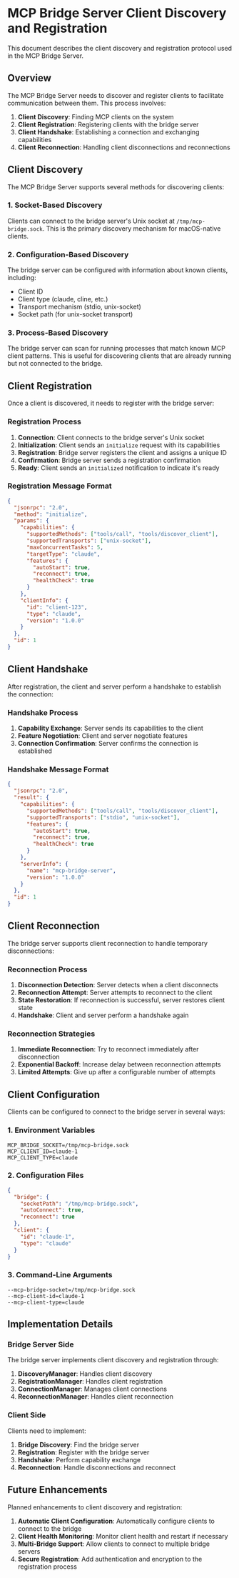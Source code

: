 # MCP Bridge Server Client Discovery and Registration

This document describes the client discovery and registration protocol used in the MCP Bridge Server.

## Overview

The MCP Bridge Server needs to discover and register clients to facilitate communication between them. This process involves:

1. **Client Discovery**: Finding MCP clients on the system
2. **Client Registration**: Registering clients with the bridge server
3. **Client Handshake**: Establishing a connection and exchanging capabilities
4. **Client Reconnection**: Handling client disconnections and reconnections

## Client Discovery

The MCP Bridge Server supports several methods for discovering clients:

### 1. Socket-Based Discovery

Clients can connect to the bridge server's Unix socket at `/tmp/mcp-bridge.sock`. This is the primary discovery mechanism for macOS-native clients.

### 2. Configuration-Based Discovery

The bridge server can be configured with information about known clients, including:
- Client ID
- Client type (claude, cline, etc.)
- Transport mechanism (stdio, unix-socket)
- Socket path (for unix-socket transport)

### 3. Process-Based Discovery

The bridge server can scan for running processes that match known MCP client patterns. This is useful for discovering clients that are already running but not connected to the bridge.

## Client Registration

Once a client is discovered, it needs to register with the bridge server:

### Registration Process

1. **Connection**: Client connects to the bridge server's Unix socket
2. **Initialization**: Client sends an `initialize` request with its capabilities
3. **Registration**: Bridge server registers the client and assigns a unique ID
4. **Confirmation**: Bridge server sends a registration confirmation
5. **Ready**: Client sends an `initialized` notification to indicate it's ready

### Registration Message Format

```json
{
  "jsonrpc": "2.0",
  "method": "initialize",
  "params": {
    "capabilities": {
      "supportedMethods": ["tools/call", "tools/discover_client"],
      "supportedTransports": ["unix-socket"],
      "maxConcurrentTasks": 5,
      "targetType": "claude",
      "features": {
        "autoStart": true,
        "reconnect": true,
        "healthCheck": true
      }
    },
    "clientInfo": {
      "id": "client-123",
      "type": "claude",
      "version": "1.0.0"
    }
  },
  "id": 1
}
```

## Client Handshake

After registration, the client and server perform a handshake to establish the connection:

### Handshake Process

1. **Capability Exchange**: Server sends its capabilities to the client
2. **Feature Negotiation**: Client and server negotiate features
3. **Connection Confirmation**: Server confirms the connection is established

### Handshake Message Format

```json
{
  "jsonrpc": "2.0",
  "result": {
    "capabilities": {
      "supportedMethods": ["tools/call", "tools/discover_client"],
      "supportedTransports": ["stdio", "unix-socket"],
      "features": {
        "autoStart": true,
        "reconnect": true,
        "healthCheck": true
      }
    },
    "serverInfo": {
      "name": "mcp-bridge-server",
      "version": "1.0.0"
    }
  },
  "id": 1
}
```

## Client Reconnection

The bridge server supports client reconnection to handle temporary disconnections:

### Reconnection Process

1. **Disconnection Detection**: Server detects when a client disconnects
2. **Reconnection Attempt**: Server attempts to reconnect to the client
3. **State Restoration**: If reconnection is successful, server restores client state
4. **Handshake**: Client and server perform a handshake again

### Reconnection Strategies

1. **Immediate Reconnection**: Try to reconnect immediately after disconnection
2. **Exponential Backoff**: Increase delay between reconnection attempts
3. **Limited Attempts**: Give up after a configurable number of attempts

## Client Configuration

Clients can be configured to connect to the bridge server in several ways:

### 1. Environment Variables

```
MCP_BRIDGE_SOCKET=/tmp/mcp-bridge.sock
MCP_CLIENT_ID=claude-1
MCP_CLIENT_TYPE=claude
```

### 2. Configuration Files

```json
{
  "bridge": {
    "socketPath": "/tmp/mcp-bridge.sock",
    "autoConnect": true,
    "reconnect": true
  },
  "client": {
    "id": "claude-1",
    "type": "claude"
  }
}
```

### 3. Command-Line Arguments

```
--mcp-bridge-socket=/tmp/mcp-bridge.sock
--mcp-client-id=claude-1
--mcp-client-type=claude
```

## Implementation Details

### Bridge Server Side

The bridge server implements client discovery and registration through:

1. **DiscoveryManager**: Handles client discovery
2. **RegistrationManager**: Handles client registration
3. **ConnectionManager**: Manages client connections
4. **ReconnectionManager**: Handles client reconnection

### Client Side

Clients need to implement:

1. **Bridge Discovery**: Find the bridge server
2. **Registration**: Register with the bridge server
3. **Handshake**: Perform capability exchange
4. **Reconnection**: Handle disconnections and reconnect

## Future Enhancements

Planned enhancements to client discovery and registration:

1. **Automatic Client Configuration**: Automatically configure clients to connect to the bridge
2. **Client Health Monitoring**: Monitor client health and restart if necessary
3. **Multi-Bridge Support**: Allow clients to connect to multiple bridge servers
4. **Secure Registration**: Add authentication and encryption to the registration process
